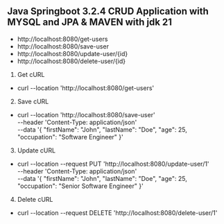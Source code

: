 ## Java Springboot 3.2.4 CRUD Application with MYSQL and JPA & MAVEN with jdk 21

- http://localhost:8080/get-users
- http://localhost:8080/save-user
- http://localhost:8080/update-user/{id}
- http://localhost:8080/delete-user/{id}

1. Get cURL
- curl --location 'http://localhost:8080/get-users'

2. Save cURL
- curl --location 'http://localhost:8080/save-user' \
--header 'Content-Type: application/json' \
--data '{
    "firstName": "John",
    "lastName": "Doe",
    "age": 25,
    "occupation": "Software Engineer"
}'

3. Update cURL
- curl --location --request PUT 'http://localhost:8080/update-user/1' \
  --header 'Content-Type: application/json' \
  --data '{
  "firstName": "John",
  "lastName": "Doe",
  "age": 25,
  "occupation": "Senior Software Engineer"
  }'

4. Delete cURL
- curl --location --request DELETE 'http://localhost:8080/delete-user/1'

